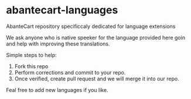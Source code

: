 # abantecart-languages
AbanteCart repository specificcaly dedicated for language extensions 

We ask anyone who is native speeker for the language provided here goin and help with improving these translations. 

Simple steps to help:

1. Fork this repo
2. Perform corrections and commit to your repo. 
3. Once verified, create pull request and we will merge it into our repo. 

Feal free to add new languages if you like. 
